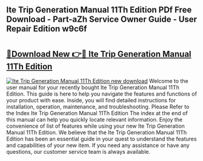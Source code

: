 ## Ite Trip Generation Manual 11Th Edition PDf Free Download - Part-aZh Service Owner Guide - User Repair Edition w9c6f

# <h2><a href="http://bc16202.oget.top/?id=Ite+Trip+Generation+Manual+11Th+Edition">🔗Download New 👉🔴 Ite Trip Generation Manual 11Th Edition</a></h2>

[![Ite Trip Generation Manual 11Th Edition new download](https://i.imgur.com/5g1atiW.png)](http://bc16202.oget.top/?id=Ite+Trip+Generation+Manual+11Th+Edition)
Welcome to the user manual for your recently bought Ite Trip Generation Manual 11Th Edition. This guide is here to help you navigate the features and functions of your product with ease. Inside, you will find detailed instructions for installation, operation, maintenance, and troubleshooting. Please Refer to the Index Ite Trip Generation Manual 11Th Edition The index at the end of this manual can help you quickly locate relevant information. Enjoy the convenience of list of features while using your new Ite Trip Generation Manual 11Th Edition. We believe that the Ite Trip Generation Manual 11Th Edition has been an essential guide in your quest to understand the features and capabilities of your new item. If you need any assistance or have any questions, our customer service team is always available.
